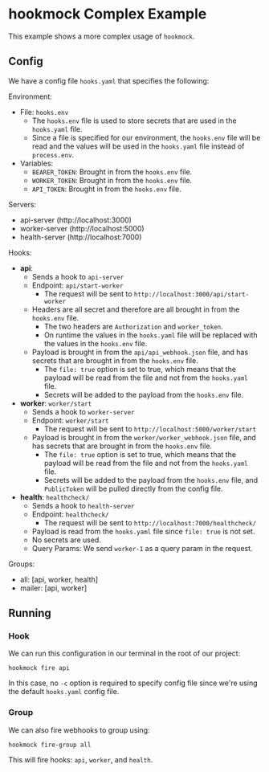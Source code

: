# hookmock Complex Example

This example shows a more complex usage of `hookmock`.

## Config

We have a config file `hooks.yaml` that specifies the following:

Environment:
- File: `hooks.env`
    - The `hooks.env` file is used to store secrets that are used in the `hooks.yaml` file.
    - Since a file is specified for our environment, the `hooks.env` file will be read and the values will be used in the `hooks.yaml` file instead of `process.env`.
- Variables:
    - `BEARER_TOKEN`: Brought in from the `hooks.env` file.
    - `WORKER_TOKEN`: Brought in from the `hooks.env` file.
    - `API_TOKEN`: Brought in from the `hooks.env` file.

Servers:
  - api-server (http://localhost:3000)
  - worker-server (http://localhost:5000)
  - health-server (http://localhost:7000)

Hooks:
- **api**: 
    - Sends a hook to `api-server`
    - Endpoint: `api/start-worker` 
        - The request will be sent to `http://localhost:3000/api/start-worker`
    - Headers are all secret and therefore are all brought in from the `hooks.env` file.
        - The two headers are `Authorization` and `worker_token`.
        - On runtime the values in the `hooks.yaml` file will be replaced with the values in the `hooks.env` file.
    - Payload is brought in from the `api/api_webhook.json` file, and has secrets that are brought in from the `hooks.env` file.
        - The `file: true` option is set to true, which means that the payload will be read from the file and not from the `hooks.yaml` file.
        - Secrets will be added to the payload from the `hooks.env` file.
- **worker**: `worker/start`
    - Sends a hook to `worker-server`
    - Endpoint: `worker/start`
        - The request will be sent to `http://localhost:5000/worker/start`
    - Payload is brought in from the `worker/worker_webhook.json` file, and has secrets that are brought in from the `hooks.env` file.
        - The `file: true` option is set to true, which means that the payload will be read from the file and not from the `hooks.yaml` file.
        - Secrets will be added to the payload from the `hooks.env` file, and `PublicToken` will be pulled directly from the config file.
- **health**: `healthcheck/`
    - Sends a hook to `health-server`
    - Endpoint: `healthcheck/`
        - The request will be sent to `http://localhost:7000/healthcheck/`
    - Payload is read from the `hooks.yaml` file since `file: true` is not set.
    - No secrets are used.
    - Query Params: We send `worker-1` as a query param in the request.

Groups:
- all: [api, worker, health]
- mailer: [api, worker]

## Running

### Hook

We can run this configuration in our terminal in the root of our project:

```
hookmock fire api
```

In this case, no `-c` option is required to specify config file since we're using the default `hooks.yaml` config file.

### Group

We can also fire webhooks to group using:

```
hookmock fire-group all
```

This will fire hooks: `api`, `worker`, and `health`.